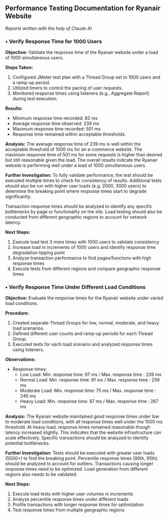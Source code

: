 ## Performance Testing Documentation for Ryanair Website

_Reports written with the help of Claude AI_


### • Verify Response Time for 1000 Users

**Objective:** Validate the response time of the Ryanair website under a load of 1000 simultaneous users.

**Steps Taken:**
1. Configured JMeter test plan with a Thread Group set to 1000 users and a ramp-up period.
2. Utilized timers to control the pacing of user requests.
3. Monitored response times using listeners (e.g., Aggregate Report) during test execution.

**Results:**
- Minimum response time recorded: 82 ms
- Average response time observed: 239 ms
- Maximum response time recorded: 501 ms
- Response time remained within acceptable thresholds.

**Analysis:**
The average response time of 239 ms is well within the acceptable threshold of 1000 ms for an e-commerce website. The maximum response time of 501 ms for some requests is higher than desired but still reasonable given the load. The overall results indicate the Ryanair website is performing well under a load of 1000 simultaneous users.

**Further Investigation:**
To fully validate performance, the test should be executed multiple times to check for consistency of results. Additional tests should also be run with higher user loads (e.g. 2000, 3000 users) to determine the breaking point where response times start to degrade significantly.

Transaction response times should be analyzed to identify any specific bottlenecks by page or functionality on the site. Load testing should also be conducted from different geographic regions to account for network latency.

**Next Steps:**

1. Execute load test 3 more times with 1000 users to validate consistency
2. Increase load in increments of 1000 users and identify response time degradation tipping point
3. Analyze transaction performance to find pages/functions with high response times
4. Execute tests from different regions and compare geographic response times



### • Verify Response Time Under Different Load Conditions

**Objective:** Evaluate the response times for the Ryanair website under varied load conditions.

**Procedure:**
1. Created separate Thread Groups for low, normal, moderate, and heavy load scenarios.
2. Defined different user counts and ramp-up periods for each Thread Group.
3. Executed tests for each load scenario and analyzed response times using listeners.

**Observations:**
- Response times:
  - Low Load: Min. response time: 97 ms / Max. response time : 239 ms
  - Normal Load: Min. response time: 91 ms / Max. response time : 259 ms
  - Moderate Load: Min. response time: 75 ms / Max. response time : 246 ms
  - Heavy Load: Min. response time: 87 ms / Max. response time : 267 ms

**Analysis:**
The Ryanair website maintained good response times under low to moderate load conditions, with all response times well under the 1000 ms threshold. At heavy load, response times remained reasonable though latency increased slightly. This indicates that the website infrastructure can scale effectively. Specific transactions should be analyzed to identify potential bottlenecks.

**Further Investigation:**
Tests should be executed with greater user loads (5000+) to find the breaking point. Percentile response times (90th, 95th) should be analyzed to account for outliers. Transactions causing longer response times need to be optimized. Load generation from different regions also needs to be validated.

**Next Steps:**

1. Execute load tests with higher user volumes in increments
2. Analyze percentile response times under different loads
3. Profile transactions with longer response times for optimization
4. Test response times from multiple geographic regions
